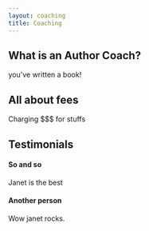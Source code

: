 ```yaml
---
layout: coaching
title: Coaching
---
```


## What is an Author Coach?

you've written a book!

## All about fees

Charging $$$ for stuffs 

## Testimonials 

#### So and so

Janet is the best

#### Another person

Wow janet rocks. 